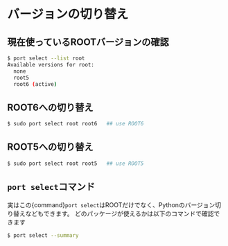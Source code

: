 # バージョンの切り替え

## 現在使っているROOTバージョンの確認

```bash
$ port select --list root
Available versions for root:
  none
  root5
  root6 (active)
```

## ROOT6への切り替え

```bash
$ sudo port select root root6   ## use ROOT6
```

## ROOT5への切り替え

```bash
$ sudo port select root root5   ## use ROOT5
```

## `port select`コマンド

実はこの{command}`port select`はROOTだけでなく、Pythonのバージョン切り替えなどもできます。
どのパッケージが使えるかは以下のコマンドで確認できます

```bash
$ port select --summary
```
